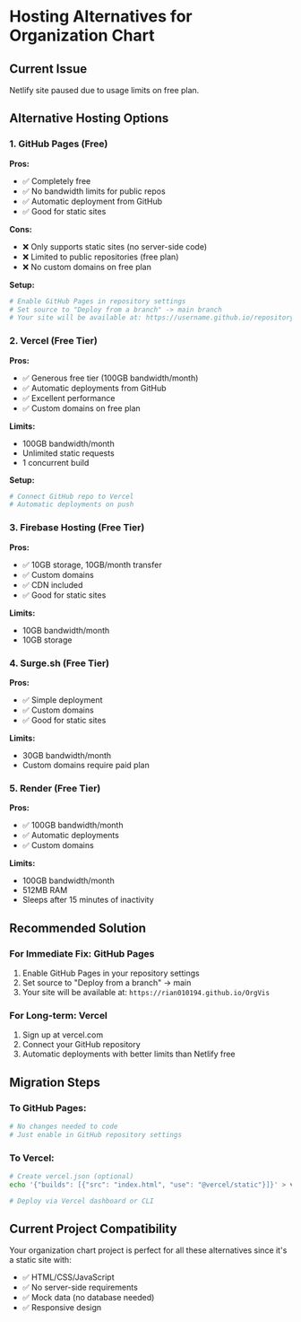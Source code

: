 # Hosting Alternatives for Organization Chart

## Current Issue
Netlify site paused due to usage limits on free plan.

## Alternative Hosting Options

### 1. GitHub Pages (Free)
**Pros:**
- ✅ Completely free
- ✅ No bandwidth limits for public repos
- ✅ Automatic deployment from GitHub
- ✅ Good for static sites

**Cons:**
- ❌ Only supports static sites (no server-side code)
- ❌ Limited to public repositories (free plan)
- ❌ No custom domains on free plan

**Setup:**
```bash
# Enable GitHub Pages in repository settings
# Set source to "Deploy from a branch" -> main branch
# Your site will be available at: https://username.github.io/repository-name
```

### 2. Vercel (Free Tier)
**Pros:**
- ✅ Generous free tier (100GB bandwidth/month)
- ✅ Automatic deployments from GitHub
- ✅ Excellent performance
- ✅ Custom domains on free plan

**Limits:**
- 100GB bandwidth/month
- Unlimited static requests
- 1 concurrent build

**Setup:**
```bash
# Connect GitHub repo to Vercel
# Automatic deployments on push
```

### 3. Firebase Hosting (Free Tier)
**Pros:**
- ✅ 10GB storage, 10GB/month transfer
- ✅ Custom domains
- ✅ CDN included
- ✅ Good for static sites

**Limits:**
- 10GB bandwidth/month
- 10GB storage

### 4. Surge.sh (Free Tier)
**Pros:**
- ✅ Simple deployment
- ✅ Custom domains
- ✅ Good for static sites

**Limits:**
- 30GB bandwidth/month
- Custom domains require paid plan

### 5. Render (Free Tier)
**Pros:**
- ✅ 100GB bandwidth/month
- ✅ Automatic deployments
- ✅ Custom domains

**Limits:**
- 100GB bandwidth/month
- 512MB RAM
- Sleeps after 15 minutes of inactivity

## Recommended Solution

### For Immediate Fix: GitHub Pages
1. Enable GitHub Pages in your repository settings
2. Set source to "Deploy from a branch" -> main
3. Your site will be available at: `https://rian010194.github.io/OrgVis`

### For Long-term: Vercel
1. Sign up at vercel.com
2. Connect your GitHub repository
3. Automatic deployments with better limits than Netlify free

## Migration Steps

### To GitHub Pages:
```bash
# No changes needed to code
# Just enable in GitHub repository settings
```

### To Vercel:
```bash
# Create vercel.json (optional)
echo '{"builds": [{"src": "index.html", "use": "@vercel/static"}]}' > vercel.json

# Deploy via Vercel dashboard or CLI
```

## Current Project Compatibility
Your organization chart project is perfect for all these alternatives since it's a static site with:
- ✅ HTML/CSS/JavaScript
- ✅ No server-side requirements
- ✅ Mock data (no database needed)
- ✅ Responsive design
